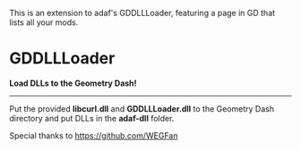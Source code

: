 This is an extension to adaf's GDDLLLoader, featuring a page in GD that lists all your mods.

# GDDLLLoader

**Load DLLs to the Geometry Dash!**

----

Put the provided **libcurl.dll** and **GDDLLLoader.dll** to the Geometry Dash directory and put DLLs in the **adaf-dll** folder.

Special thanks to https://github.com/WEGFan